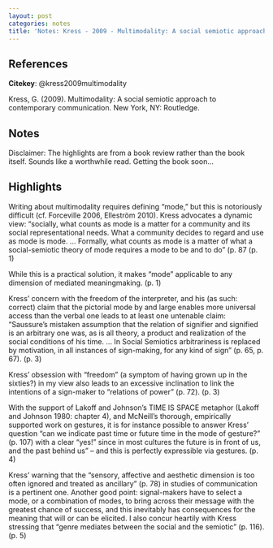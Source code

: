 ```yaml
---
layout: post
categories: notes
title: 'Notes: Kress - 2009 - Multimodality: A social semiotic approach to contemporary communication'
---
```


## References

**Citekey**: @kress2009multimodality

Kress, G. (2009). Multimodality: A social semiotic approach to contemporary communication. New York, NY: Routledge.

## Notes

Disclaimer: The highlights are from a book review rather than the book itself. Sounds like a worthwhile read. Getting the book soon...

## Highlights


Writing about multimodality requires defining “mode,” but this is notoriously difficult (cf. Forceville 2006, Elleström 2010). Kress advocates a dynamic view: “socially, what counts as mode is a matter for a community and its social representational needs. What a community decides to regard and use as mode is mode. ... Formally, what counts as mode is a matter of what a social-semiotic theory of mode requires a mode to be and to do” (p. 87 (p. 1)

While this is a practical solution, it makes “mode” applicable to any dimension of mediated meaningmaking. (p. 1)

Kress’ concern with the freedom of the interpreter, and his (as such: correct) claim that the pictorial mode by and large enables more universal access than the verbal one leads to at least one untenable claim: “Saussure’s mistaken assumption that the relation of signifier and signified is an arbitrary one was, as is all theory, a product and realization of the social conditions of his time. ... In Social Semiotics arbitrariness is replaced by motivation, in all instances of sign-making, for any kind of sign” (p. 65, p. 67). (p. 3)

Kress’ obsession with “freedom” (a symptom of having grown up in the sixties?) in my view also leads to an excessive inclination to link the intentions of a sign-maker to “relations of power” (p. 72). (p. 3)

With the support of Lakoff and Johnson’s TIME IS SPACE metaphor (Lakoff and Johnson 1980: chapter 4), and McNeill’s thorough, empirically supported work on gestures, it is for instance possible to answer Kress’ question “can we indicate past time or future time in the mode of gesture?” (p. 107) with a clear “yes!” since in most cultures the future is in front of us, and the past behind us” – and this is perfectly expressible via gestures. (p. 4)

Kress’ warning that the “sensory, affective and aesthetic dimension is too often ignored and treated as ancillary” (p. 78) in studies of communication is a pertinent one. Another good point: signal-makers have to select a mode, or a combination of modes, to bring across their message with the greatest chance of success, and this inevitably has consequences for the meaning that will or can be elicited. I also concur heartily with Kress stressing that “genre mediates between the social and the semiotic” (p. 116). (p. 5)
